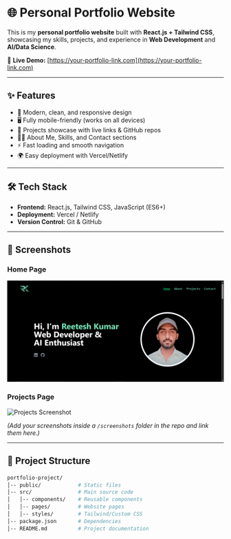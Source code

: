 # 🌐 Personal Portfolio Website  

This is my **personal portfolio website** built with **React.js + Tailwind CSS**, showcasing my skills, projects, and experience in **Web Development** and **AI/Data Science**.  

🚀 **Live Demo:** [https://your-portfolio-link.com](https://your-portfolio-link.com)  

---

## ✨ Features  
- 🎨 Modern, clean, and responsive design  
- 🖥️ Fully mobile-friendly (works on all devices)  
- 📂 Projects showcase with live links & GitHub repos  
- 👨‍💻 About Me, Skills, and Contact sections  
- ⚡ Fast loading and smooth navigation  
- 🌍 Easy deployment with Vercel/Netlify  

---

## 🛠️ Tech Stack  
- **Frontend:** React.js, Tailwind CSS, JavaScript (ES6+)  
- **Deployment:** Vercel / Netlify  
- **Version Control:** Git & GitHub  

---

## 📸 Screenshots  

### Home Page  
![Home Screenshot](screenshots/home.png)  

### Projects Page  
![Projects Screenshot](screenshots/projects.png)  

*(Add your screenshots inside a `/screenshots` folder in the repo and link them here.)*  

---

## 📂 Project Structure  
```bash
portfolio-project/
│-- public/            # Static files
│-- src/               # Main source code
│   │-- components/    # Reusable components
│   │-- pages/         # Website pages
│   │-- styles/        # Tailwind/Custom CSS
│-- package.json       # Dependencies
│-- README.md          # Project documentation
